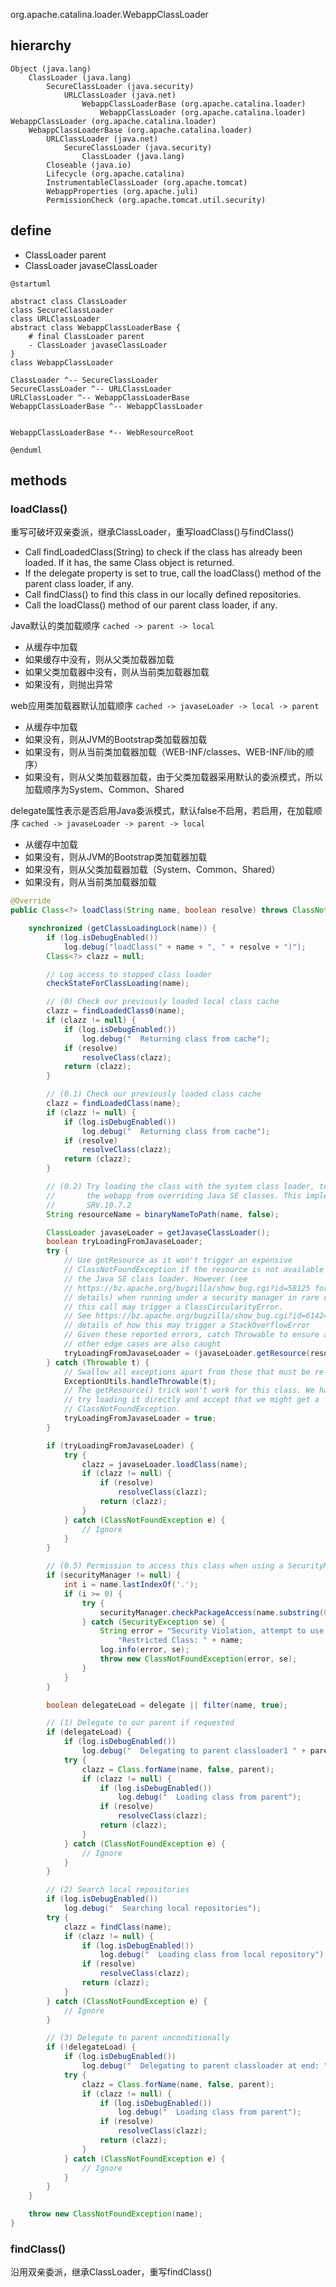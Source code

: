 org.apache.catalina.loader.WebappClassLoader

## hierarchy
```
Object (java.lang)
    ClassLoader (java.lang)
        SecureClassLoader (java.security)
            URLClassLoader (java.net)
                WebappClassLoaderBase (org.apache.catalina.loader)
                    WebappClassLoader (org.apache.catalina.loader)
WebappClassLoader (org.apache.catalina.loader)
    WebappClassLoaderBase (org.apache.catalina.loader)
        URLClassLoader (java.net)
            SecureClassLoader (java.security)
                ClassLoader (java.lang)
        Closeable (java.io)
        Lifecycle (org.apache.catalina)
        InstrumentableClassLoader (org.apache.tomcat)
        WebappProperties (org.apache.juli)
        PermissionCheck (org.apache.tomcat.util.security)

```

## define
* ClassLoader parent
* ClassLoader javaseClassLoader

```plantuml
@startuml

abstract class ClassLoader
class SecureClassLoader
class URLClassLoader
abstract class WebappClassLoaderBase {
    # final ClassLoader parent
    - ClassLoader javaseClassLoader
}
class WebappClassLoader

ClassLoader ^-- SecureClassLoader
SecureClassLoader ^-- URLClassLoader
URLClassLoader ^-- WebappClassLoaderBase
WebappClassLoaderBase ^-- WebappClassLoader


WebappClassLoaderBase *-- WebResourceRoot

@enduml
```


## methods
### loadClass()
重写可破坏双亲委派，继承ClassLoader，重写loadClass()与findClass()

* Call findLoadedClass(String) to check if the class has already been loaded.  If it has, the same Class object is returned.
* If the delegate property is set to true, call the loadClass() method of the parent class loader, if any.
* Call findClass() to find this class in our locally defined repositories.
* Call the loadClass() method of our parent class loader, if any.


Java默认的类加载顺序
`cached -> parent -> local`
* 从缓存中加载
* 如果缓存中没有，则从父类加载器加载
* 如果父类加载器中没有，则从当前类加载器加载
* 如果没有，则抛出异常

web应用类加载器默认加载顺序
`cached -> javaseLoader -> local -> parent`
* 从缓存中加载
* 如果没有，则从JVM的Bootstrap类加载器加载
* 如果没有，则从当前类加载器加载（WEB-INF/classes、WEB-INF/lib的顺序）
* 如果没有，则从父类加载器加载，由于父类加载器采用默认的委派模式，所以加载顺序为System、Common、Shared

delegate属性表示是否启用Java委派模式，默认false不启用，若启用，在加载顺序
`cached -> javaseLoader -> parent -> local`
* 从缓存中加载
* 如果没有，则从JVM的Bootstrap类加载器加载
* 如果没有，则从父类加载器加载（System、Common、Shared）
* 如果没有，则从当前类加载器加载


```java
@Override
public Class<?> loadClass(String name, boolean resolve) throws ClassNotFoundException {

    synchronized (getClassLoadingLock(name)) {
        if (log.isDebugEnabled())
            log.debug("loadClass(" + name + ", " + resolve + ")");
        Class<?> clazz = null;

        // Log access to stopped class loader
        checkStateForClassLoading(name);

        // (0) Check our previously loaded local class cache
        clazz = findLoadedClass0(name);
        if (clazz != null) {
            if (log.isDebugEnabled())
                log.debug("  Returning class from cache");
            if (resolve)
                resolveClass(clazz);
            return (clazz);
        }

        // (0.1) Check our previously loaded class cache
        clazz = findLoadedClass(name);
        if (clazz != null) {
            if (log.isDebugEnabled())
                log.debug("  Returning class from cache");
            if (resolve)
                resolveClass(clazz);
            return (clazz);
        }

        // (0.2) Try loading the class with the system class loader, to prevent
        //       the webapp from overriding Java SE classes. This implements
        //       SRV.10.7.2
        String resourceName = binaryNameToPath(name, false);

        ClassLoader javaseLoader = getJavaseClassLoader();
        boolean tryLoadingFromJavaseLoader;
        try {
            // Use getResource as it won't trigger an expensive
            // ClassNotFoundException if the resource is not available from
            // the Java SE class loader. However (see
            // https://bz.apache.org/bugzilla/show_bug.cgi?id=58125 for
            // details) when running under a security manager in rare cases
            // this call may trigger a ClassCircularityError.
            // See https://bz.apache.org/bugzilla/show_bug.cgi?id=61424 for
            // details of how this may trigger a StackOverflowError
            // Given these reported errors, catch Throwable to ensure any
            // other edge cases are also caught
            tryLoadingFromJavaseLoader = (javaseLoader.getResource(resourceName) != null);
        } catch (Throwable t) {
            // Swallow all exceptions apart from those that must be re-thrown
            ExceptionUtils.handleThrowable(t);
            // The getResource() trick won't work for this class. We have to
            // try loading it directly and accept that we might get a
            // ClassNotFoundException.
            tryLoadingFromJavaseLoader = true;
        }

        if (tryLoadingFromJavaseLoader) {
            try {
                clazz = javaseLoader.loadClass(name);
                if (clazz != null) {
                    if (resolve)
                        resolveClass(clazz);
                    return (clazz);
                }
            } catch (ClassNotFoundException e) {
                // Ignore
            }
        }

        // (0.5) Permission to access this class when using a SecurityManager
        if (securityManager != null) {
            int i = name.lastIndexOf('.');
            if (i >= 0) {
                try {
                    securityManager.checkPackageAccess(name.substring(0,i));
                } catch (SecurityException se) {
                    String error = "Security Violation, attempt to use " +
                        "Restricted Class: " + name;
                    log.info(error, se);
                    throw new ClassNotFoundException(error, se);
                }
            }
        }

        boolean delegateLoad = delegate || filter(name, true);

        // (1) Delegate to our parent if requested
        if (delegateLoad) {
            if (log.isDebugEnabled())
                log.debug("  Delegating to parent classloader1 " + parent);
            try {
                clazz = Class.forName(name, false, parent);
                if (clazz != null) {
                    if (log.isDebugEnabled())
                        log.debug("  Loading class from parent");
                    if (resolve)
                        resolveClass(clazz);
                    return (clazz);
                }
            } catch (ClassNotFoundException e) {
                // Ignore
            }
        }

        // (2) Search local repositories
        if (log.isDebugEnabled())
            log.debug("  Searching local repositories");
        try {
            clazz = findClass(name);
            if (clazz != null) {
                if (log.isDebugEnabled())
                    log.debug("  Loading class from local repository");
                if (resolve)
                    resolveClass(clazz);
                return (clazz);
            }
        } catch (ClassNotFoundException e) {
            // Ignore
        }

        // (3) Delegate to parent unconditionally
        if (!delegateLoad) {
            if (log.isDebugEnabled())
                log.debug("  Delegating to parent classloader at end: " + parent);
            try {
                clazz = Class.forName(name, false, parent);
                if (clazz != null) {
                    if (log.isDebugEnabled())
                        log.debug("  Loading class from parent");
                    if (resolve)
                        resolveClass(clazz);
                    return (clazz);
                }
            } catch (ClassNotFoundException e) {
                // Ignore
            }
        }
    }

    throw new ClassNotFoundException(name);
}
```
### findClass()
沿用双亲委派，继承ClassLoader，重写findClass()